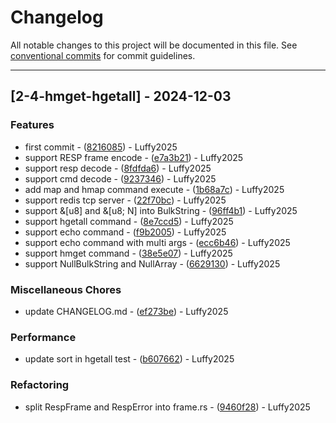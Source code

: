 # Changelog

All notable changes to this project will be documented in this file. See [conventional commits](https://www.conventionalcommits.org/) for commit guidelines.

---
## [2-4-hmget-hgetall] - 2024-12-03

### Features

- first commit - ([8216085](https://github.com/luffy2025/r-redis/commit/82160853a90e38d376813b537f53da15f773f7a2)) - Luffy2025
- support RESP frame encode - ([e7a3b21](https://github.com/luffy2025/r-redis/commit/e7a3b212f51db1763cea230bd672b92a80b2d81f)) - Luffy2025
- support resp decode - ([8fdfda6](https://github.com/luffy2025/r-redis/commit/8fdfda6063bab8505346f261ddef9596f2491102)) - Luffy2025
- support cmd decode - ([9237346](https://github.com/luffy2025/r-redis/commit/9237346363c30bd770f89de888033f6f2f6ccb1d)) - Luffy2025
- add map and hmap command execute - ([1b68a7c](https://github.com/luffy2025/r-redis/commit/1b68a7c1ffa56ebf7335963ad4b6c6b88401a09e)) - Luffy2025
- support redis tcp server - ([22f70bc](https://github.com/luffy2025/r-redis/commit/22f70bc95196e860226e476c8692e999d2021f4d)) - Luffy2025
- support &[u8] and &[u8; N] into BulkString - ([96ff4b1](https://github.com/luffy2025/r-redis/commit/96ff4b1f20d731e4147def9c57e300074149e156)) - Luffy2025
- support hgetall command - ([8e7ccd5](https://github.com/luffy2025/r-redis/commit/8e7ccd51fb27afadbe56ca9c7a03a27484fb017c)) - Luffy2025
- support echo command - ([f9b2005](https://github.com/luffy2025/r-redis/commit/f9b20052010a2f3595c01bc41d6bffb47115e2de)) - Luffy2025
- support echo command with multi args - ([ecc6b46](https://github.com/luffy2025/r-redis/commit/ecc6b466964a08eb647d4147511135e67f565c22)) - Luffy2025
- support hmget command - ([38e5e07](https://github.com/luffy2025/r-redis/commit/38e5e07310e9453800dab8effe41dd6dcc756495)) - Luffy2025
- support NullBulkString and NullArray - ([6629130](https://github.com/luffy2025/r-redis/commit/6629130e3e7457d1ff16f8d6070ea92a375ec178)) - Luffy2025

### Miscellaneous Chores

- update CHANGELOG.md - ([ef273be](https://github.com/luffy2025/r-redis/commit/ef273be9746f9892bf6ba8c2fd220d0ca227fd60)) - Luffy2025

### Performance

- update sort in hgetall test - ([b607662](https://github.com/luffy2025/r-redis/commit/b607662c901920e9e3b2eb6a836cef2b7d6bd917)) - Luffy2025

### Refactoring

- split RespFrame and RespError into frame.rs - ([9460f28](https://github.com/luffy2025/r-redis/commit/9460f28f7055b0d9aed75c3251b1cabbaed384a8)) - Luffy2025

<!-- generated by git-cliff -->
